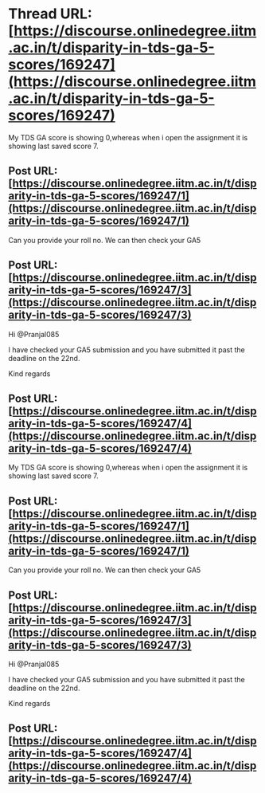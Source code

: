 # Thread URL: [https://discourse.onlinedegree.iitm.ac.in/t/disparity-in-tds-ga-5-scores/169247](https://discourse.onlinedegree.iitm.ac.in/t/disparity-in-tds-ga-5-scores/169247)

My TDS GA score is showing 0,whereas when i open the assignment it is showing last saved score 7.

Post URL: [https://discourse.onlinedegree.iitm.ac.in/t/disparity-in-tds-ga-5-scores/169247/1](https://discourse.onlinedegree.iitm.ac.in/t/disparity-in-tds-ga-5-scores/169247/1)
---
Can you provide your roll no. We can then check your GA5

Post URL: [https://discourse.onlinedegree.iitm.ac.in/t/disparity-in-tds-ga-5-scores/169247/3](https://discourse.onlinedegree.iitm.ac.in/t/disparity-in-tds-ga-5-scores/169247/3)
---
Hi @Pranjal085

I have checked your GA5 submission and you have submitted it past the deadline on the 22nd.

Kind regards

Post URL: [https://discourse.onlinedegree.iitm.ac.in/t/disparity-in-tds-ga-5-scores/169247/4](https://discourse.onlinedegree.iitm.ac.in/t/disparity-in-tds-ga-5-scores/169247/4)
---
My TDS GA score is showing 0,whereas when i open the assignment it is showing last saved score 7.

Post URL: [https://discourse.onlinedegree.iitm.ac.in/t/disparity-in-tds-ga-5-scores/169247/1](https://discourse.onlinedegree.iitm.ac.in/t/disparity-in-tds-ga-5-scores/169247/1)
---
Can you provide your roll no. We can then check your GA5

Post URL: [https://discourse.onlinedegree.iitm.ac.in/t/disparity-in-tds-ga-5-scores/169247/3](https://discourse.onlinedegree.iitm.ac.in/t/disparity-in-tds-ga-5-scores/169247/3)
---
Hi @Pranjal085

I have checked your GA5 submission and you have submitted it past the deadline on the 22nd.

Kind regards

Post URL: [https://discourse.onlinedegree.iitm.ac.in/t/disparity-in-tds-ga-5-scores/169247/4](https://discourse.onlinedegree.iitm.ac.in/t/disparity-in-tds-ga-5-scores/169247/4)
---
